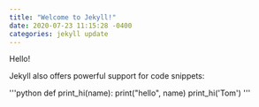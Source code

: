 ```yaml
---
title: "Welcome to Jekyll!"
date: 2020-07-23 11:15:28 -0400
categories: jekyll update
---
```

Hello!

Jekyll also offers powerful support for code snippets:

'''python
def print_hi(name):
  print("hello", name)
print_hi('Tom')
'''
